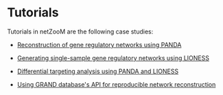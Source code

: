 # Tutorials

Tutorials in netZooM are the following case studies:

- [Reconstruction of gene regulatory networks using PANDA](https://github.com/netZoo/netZooM/tree/master/tutorials/panda)

- [Generating single-sample gene regulatory networks using LIONESS](https://github.com/netZoo/netZooM/tree/master/tutorials/lioness)

- [Differential targeting analysis using PANDA and LIONESS](https://github.com/netZoo/netZooM/tree/devel/tutorials/differential_targeting)

- [Using GRAND database's API for reproducible network reconstruction](https://github.com/netZoo/netZooM/tree/devel/tutorials/grand_db)

